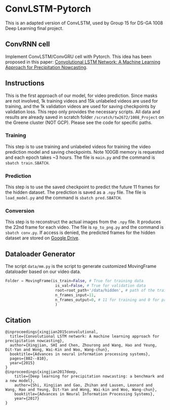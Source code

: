 # ConvLSTM-Pytorch

This is an adapted version of ConvLSTM, used by Group 15 for DS-GA 1008 Deep Learning final project.

## ConvRNN cell

Implement ConvLSTM/ConvGRU cell with Pytorch. This idea has been proposed in this paper: [Convolutional LSTM Network: A Machine Learning Approach for Precipitation Nowcasting](https://arxiv.org/abs/1506.04214).


## Instructions
This is the first approach of our model, for video prediction. Since masks are not involved, 1k training videos and 15k unlabeled videos are used for training, and the 1k validation videos are used for saving checkpoints by validation loss. This repo only provides the necessary scripts. All data and results are already saved in scratch folder `/scratch/tw2672/1008_Project` on the Greene cluster (NOT GCP). Please see the code for specific paths.

### Training
This step is to use training and unlabeled videos for training the video prediction model and saving checkpoints. Note 100GB memory is requested and each epoch takes ~3 hours. The file is `main.py` and the command is `sbatch train.SBATCH`.

### Prediction
This step is to use the saved checkpoint to predict the future 11 frames for the hidden dataset. The prediction is saved as a `.npy` file. The file is `load_model.py` and the command is `sbatch pred.SBATCH`.

### Conversion
This step is to reconstruct the actual images from the `.npy` file. It produces the 22nd frame for each video. The file is `np_to_png.py` and the command is `sbatch conv.py`. If access is denied, the predicted frames for the hidden dataset are stored on [Google Drive](https://drive.google.com/file/d/13qWoGQx2bx9Fpk1KVrNzqAJe91AQz9BP/view?usp=drive_link).

## Dataloader Generator

The script ``data/mm.py`` is the script to generate customized MovingFrame dataloader based on our video data. 

```python
Folder = MovingFrame(is_train=False, # True for training data
                      is_val=False, # True for validation data
                      root=root_path+'/data/hidden', # path of the train/val/unlabeled/hidden data
                      n_frames_input=11,
                      n_frames_output=0, # 11 for training and 0 for prediction
                      )
```

## Citation

```
@inproceedings{xingjian2015convolutional,
  title={Convolutional LSTM network: A machine learning approach for precipitation nowcasting},
  author={Xingjian, SHI and Chen, Zhourong and Wang, Hao and Yeung, Dit-Yan and Wong, Wai-Kin and Woo, Wang-chun},
  booktitle={Advances in neural information processing systems},
  pages={802--810},
  year={2015}
}
@inproceedings{xingjian2017deep,
    title={Deep learning for precipitation nowcasting: a benchmark and a new model},
    author={Shi, Xingjian and Gao, Zhihan and Lausen, Leonard and Wang, Hao and Yeung, Dit-Yan and Wong, Wai-kin and Woo, Wang-chun},
    booktitle={Advances in Neural Information Processing Systems},
    year={2017}
}
```